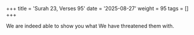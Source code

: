 +++
title = 'Surah 23, Verses 95'
date = '2025-08-27'
weight = 95
tags = []
+++

We are indeed able to show you what We have threatened them with.